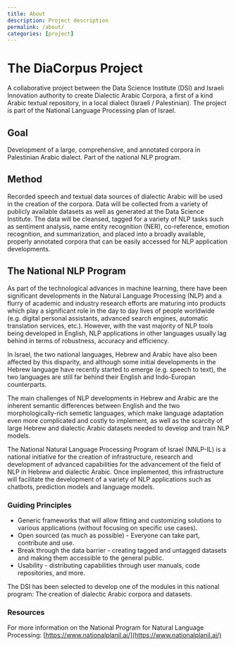 ```yaml
---
title: About
description: Project description
permalink: /about/
categories: [project]
---
```


# The DiaCorpus Project
A collaborative project between the Data Science Institute (DSI) and Israeli Innovation authority to create Dialectic Arabic Corpora, a first of a kind Arabic textual repository, in a local dialect (Israeli / Palestinian). The project is part of the National Language Processing plan of Israel.

## Goal
Development of a large, comprehensive, and annotated corpora in Palestinian Arabic dialect. Part of the national NLP program.

## Method
Recorded speech and textual data sources of dialectic Arabic will be used in the creation of the corpora. Data will be collected from a variety of publicly available datasets as well as generated at the Data Science Institute. The data will be cleansed, tagged for a variety of NLP tasks such as sentiment analysis, name entity recognition (NER), co-reference, emotion recognition, and summarization, and placed into a broadly available, properly annotated corpora that can be easily accessed for NLP application developments.

## The National NLP Program

As part of the technological advances in machine learning, there have been significant developments in the Natural Language Processing (NLP) and a flurry of academic and industry research efforts are maturing into products which play a significant role in the day to day lives of people worldwide (e.g. digital personal assistants, advanced search engines, automatic translation services, etc.). However, with the vast majority of NLP tools being developed in English, NLP applications in other languages usually lag behind in terms of robustness, accuracy and efficiency.

In Israel, the two national languages, Hebrew and Arabic have also been affected by this disparity, and although some initial developments in the Hebrew language have recently started to emerge (e.g. speech to text), the two languages are still far behind their English and Indo-Europan counterparts.

The main challenges of NLP developments in Hebrew and Arabic are the inherent semantic differences between English and the two morphologically-rich semetic languages, which make language adaptation even more complicated and costly to implement, as well as the scarcity of large Hebrew and dialectic Arabic datasets needed to develop and train NLP models.

The National Natural Language Processing Program of Israel (NNLP-IL) is a national initiative for the creation of infrastructure, research and development of advanced capabilities for the advancement of the field of NLP in Hebrew and dialectic Arabic. Once implemented, this infrastructure will facilitate the development of a variety of NLP applications such as chatbots, prediction models and language models.

### Guiding Principles
* Generic frameworks that will allow fitting and customizing solutions to various applications (without focusing on specific use cases).
* Open sourced (as much as possible) - Everyone can take part, contribute and use.
* Break through the data barrier - creating tagged and untagged datasets and making them accessible to the general public.
* Usability - distributing capabilities through user manuals, code repositories, and more.

The DSI has been selected to develop one of the modules in this national program: The creation of dialectic Arabic corpora and datasets.

### Resources
For more information on the National Program for Natural Language Processing: [https://www.nationalplanil.ai/](https://www.nationalplanil.ai/)

